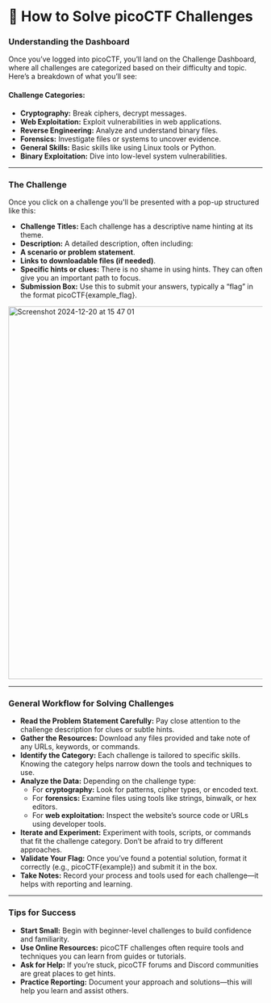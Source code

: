 # 🌟 How to Solve picoCTF Challenges


### Understanding the Dashboard

Once you’ve logged into picoCTF, you’ll land on the Challenge Dashboard, where all challenges are categorized based on their difficulty and topic. Here’s a breakdown of what you’ll see:

#### Challenge Categories:

- **Cryptography:** Break ciphers, decrypt messages.
- **Web Exploitation:** Exploit vulnerabilities in web applications.
- **Reverse Engineering:** Analyze and understand binary files.
- **Forensics:** Investigate files or systems to uncover evidence.
- **General Skills:** Basic skills like using Linux tools or Python.
- **Binary Exploitation:** Dive into low-level system vulnerabilities.


---

### The Challenge

Once you click on a challenge you'll be presented with a pop-up structured like this:

- **Challenge Titles:** Each challenge has a descriptive name hinting at its theme.
- **Description:** A detailed description, often including:
- **A scenario or problem statement**.
- **Links to downloadable files (if needed)**.
- **Specific hints or clues:** There is no shame in using hints. They can often give you an important path to focus.
- **Submission Box:** Use this to submit your answers, typically a “flag” in the format picoCTF{example_flag}.

<img width="738" alt="Screenshot 2024-12-20 at 15 47 01" src="https://github.com/user-attachments/assets/8dabca09-02a9-451c-8eb0-ace352a54bbf" />


---

### General Workflow for Solving Challenges


- **Read the Problem Statement Carefully:** Pay close attention to the challenge description for clues or subtle hints.
- **Gather the Resources:** Download any files provided and take note of any URLs, keywords, or commands.
- **Identify the Category:** Each challenge is tailored to specific skills. Knowing the category helps narrow down the tools and techniques to use.
- **Analyze the Data:** Depending on the challenge type:
  - For **cryptography:** Look for patterns, cipher types, or encoded text.
  - For **forensics:** Examine files using tools like strings, binwalk, or hex editors.
  - For **web exploitation:** Inspect the website’s source code or URLs using developer tools.
- **Iterate and Experiment:** Experiment with tools, scripts, or commands that fit the challenge category. Don’t be afraid to try different approaches.
- **Validate Your Flag:** Once you’ve found a potential solution, format it correctly (e.g., picoCTF{example}) and submit it in the box.
- **Take Notes:** Record your process and tools used for each challenge—it helps with reporting and learning.


---

### Tips for Success

- **Start Small:** Begin with beginner-level challenges to build confidence and familiarity.
- **Use Online Resources:** picoCTF challenges often require tools and techniques you can learn from guides or tutorials.
- **Ask for Help:** If you’re stuck, picoCTF forums and Discord communities are great places to get hints.
- **Practice Reporting:** Document your approach and solutions—this will help you learn and assist others.
